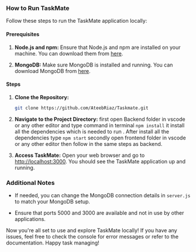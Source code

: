 
### How to Run TaskMate

Follow these steps to run the TaskMate application locally:

#### Prerequisites
1. **Node.js and npm:** Ensure that Node.js and npm are installed on your machine. You can download them from [here](https://nodejs.org/).

2. **MongoDB:** Make sure MongoDB is installed and running. You can download MongoDB from [here](https://www.mongodb.com/try/download/community).

#### Steps

1. **Clone the Repository:**
   ```bash
   git clone https://github.com/AteebRiaz/Taskmate.git
   ```

2. **Navigate to the Project Directory:**
     first open Backend folder in vscode or any other editor and type command in terminal ```npm install``` it install all the dependencies which is needed to run . After install all the dependencies type ```npm start```
     secondly open frontend folder in vscode or any other editor then follow in the same steps as backend.

4. **Access TaskMate:**
   Open your web browser and go to [http://localhost:3000](http://localhost:3000). You should see the TaskMate application up and running.

### Additional Notes

- If needed, you can change the MongoDB connection details in `server.js` to match your MongoDB setup.

- Ensure that ports 5000 and 3000 are available and not in use by other applications.

Now you're all set to use and explore TaskMate locally! If you have any issues, feel free to check the console for error messages or refer to the documentation. Happy task managing!
